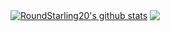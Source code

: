 <!--
**RoundStarling20/RoundStarling20** is a ✨ _special_ ✨ repository because its `README.md` (this file) appears on your GitHub profile.
Code below from https://github.com/anuraghazra
-->

<a href="https://github.com/RoundStarling20/github-readme-stats"><img align="center" src="https://github-readme-stats.vercel.app/api?username=RoundStarling20&show_icons=true&include_all_commits=true&theme=great-gatsby&hide_border=true&show=contribs,prs&count_private=true)" alt="RoundStarling20's github stats" /></a> <a href="https://github.com/RoundStarling20/github-readme-stats"><img align="center" src="https://github-readme-stats.vercel.app/api/top-langs/?username=RoundStarling20&layout=compact&theme=great-gatsby&hide_border=true)" /></a>
